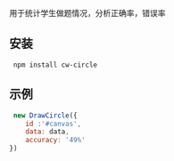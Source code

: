 用于统计学生做题情况，分析正确率，错误率


安装
---

```
 npm install cw-circle
```


示例
---

```javascript
 new DrawCircle({
    id :'#canvas',
    data: data,
    accuracy: '49%'
})
```